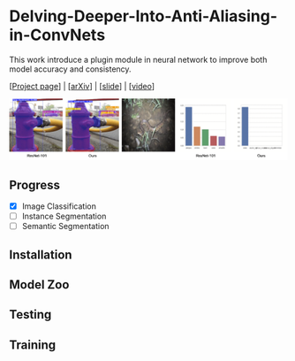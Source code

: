 # Delving-Deeper-Into-Anti-Aliasing-in-ConvNets

This work introduce a plugin module in neural network to improve both model accuracy and consistency.

\[[Project page](https://duckduckgo.com)\] | \[[arXiv](https://duckduckgo.com)\] | \[[slide](https://duckduckgo.com)\] | \[[video](https://duckduckgo.com)\]

![alt text](images/tittle.gif)

## Progress
- [x] Image Classification
- [ ] Instance Segmentation
- [ ] Semantic Segmentation

## Installation

## Model Zoo

## Testing

## Training
